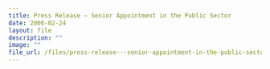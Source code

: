 ```yaml
---
title: Press Release – Senior Appointment in the Public Sector
date: 2006-02-24
layout: file
description: ""
image: ""
file_url: /files/press-release---senior-appointment-in-the-public-sector.pdf
---
```


